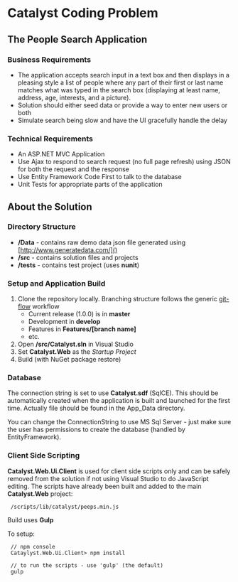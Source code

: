 # Catalyst Coding Problem

## The People Search Application

### Business Requirements

- The application accepts search input in a text box and then displays in a pleasing style a list of people where any part of their first or last name matches what was typed in the search box (displaying at least name, address, age, interests, and a picture). 
- Solution should either seed data or provide a way to enter new users or both
- Simulate search being slow and have the UI gracefully handle the delay

### Technical Requirements
- An ASP.NET MVC Application 
- Use Ajax to respond to search request (no full page refresh) using JSON for both the request and the response
- Use Entity Framework Code First to talk to the database
- Unit Tests for appropriate parts of the application

## About the Solution

### Directory Structure

- **/Data** - contains raw demo data json file generated using [http://www.generatedata.com/]()
- **/src** - contains solution files and projects
- **/tests**  - contains test project (uses **nunit**)

### Setup and Application Build 

1. Clone the repository locally.  Branching structure follows the generic [git-flow](https://github.com/nvie/gitflow) workflow 
   * Current release (1.0.0) is in **master**
   * Development in **develop**
   * Features in **Features/[branch name]**
   * etc.
2. Open **/src/Catalyst.sln** in Visual Studio
3. Set **Catalyst.Web** as the *Startup Project* 
4. Build (with NuGet package restore)  


### Database

The connection string is set to use **Catalyst.sdf** (SqlCE).  This should be automatically created when the application is built and launched for the first time.  Actually file should be found in the App_Data directory.

You can change the ConnectionString to use MS Sql Server - just make sure the user has permissions to create the database (handled by EntityFramework).



### Client Side Scripting

**Catalyst.Web.Ui.Client** is used for client side scripts only and can be safely removed from the solution if not using Visual Studio to do JavaScript editing.  The scripts have already been built and added to the main **Catalyst.Web** project:

     /scripts/lib/catalyst/peeps.min.js

Build uses **Gulp**

To setup:  

     // npm console
     Cataylyst.Web.Ui.Client> npm install

     // to run the scripts - use 'gulp' (the default)
     gulp



 

